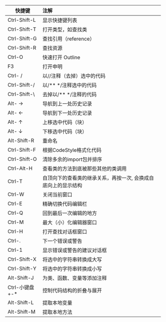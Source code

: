 | 快捷键      | 注解                 |
| --------    | :-----               | 
|Ctrl-Shift-L | 显示快捷键列表       |
|Ctrl-Shift-T | 打开类型，如查找类   |
|Ctrl-Shift-G | 查找引用（reference）|
|Ctrl-Shift-R | 查找资源             |
|Ctrl-O       | 快速打开 Outline     |
|F3      	  | 打开申明   			 |
|Ctrl- /      | 以//注释（去掉）选中的代码 |
|Ctrl-Shift-/ | 以/\*\* \*/注释选中的代码  |
|Ctrl-Shift-\ | 去掉以/\*\* \*/注释的代码  |
|Alt- →       | 导航到上一处历史记录       |
|Alt- ←       | 导航到下一处历史记录       |
|Alt- ↑       | 上移选中代码（块）         |
|Alt- ↓       | 下移选中代码（块）         |
|Alt-Shift-R  | 重命名                     |
|Ctrl-Shift-F | 根据CodeStyle格式化代码    |
|Ctrl-Shift-O | 清除多余的import包并排序   |
|Ctrl-Alt-H   | 查看类的方法到底被那些其他的类调用 |
|Ctrl-T 	  | 自顶向下的查看类的继承关系，再按一次, 会换成自底向上的显示结构 |
|Ctrl-W 	  | 关闭当前窗口               |
|Ctrl-E 	  | 精确切换代码编辑栏         |
|Ctrl-Q 	  | 回到最后一次编辑的地方     |
|Ctrl-M 	  | 最大（小）化编辑器窗口     |
|Ctrl-H 	  | 打开查找对话框窗口         |
|Ctrl-. 	  | 下一个错误或警告           |
|Ctrl-1 	  | 显示错误或警告的建议对话框 |
|Ctrl-Shift-X | 将选中的字符串转换成大写   |
|Ctrl-Shift-Y | 将选中的字符串转换成小写   |
|Alt-Shift-J  | 为类、函数、变量等添加注释 |
|Ctrl-小键盘+-*| 控制代码结构的折叠与展开  |
|Alt-Shift-L  | 提取本地变量               |
|Alt-Shift-M  | 提取本地方法               |